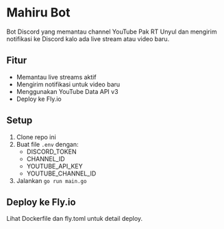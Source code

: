 # Mahiru Bot

Bot Discord yang memantau channel YouTube Pak RT Unyul dan mengirim notifikasi ke Discord kalo ada live stream atau video baru.

## Fitur

- Memantau live streams aktif
- Mengirim notifikasi untuk video baru
- Menggunakan YouTube Data API v3
- Deploy ke Fly.io

## Setup

1. Clone repo ini
2. Buat file `.env` dengan:
   - DISCORD_TOKEN
   - CHANNEL_ID
   - YOUTUBE_API_KEY
   - YOUTUBE_CHANNEL_ID
3. Jalankan `go run main.go`

## Deploy ke Fly.io

Lihat Dockerfile dan fly.toml untuk detail deploy.
